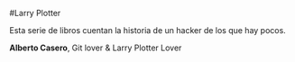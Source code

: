 #Larry Plotter

Esta serie de libros cuentan la historia de un hacker de los que hay pocos.

**Alberto Casero**, Git lover & Larry Plotter Lover
